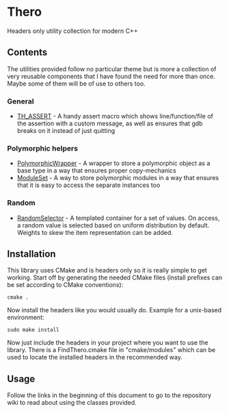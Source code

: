 # Thero
Headers only utility collection for modern C++

## Contents

The utilities provided follow no particular theme but is more a collection of very reusable components that I have found the need for more than once. Maybe some of them will be of use to others too.

### General

* [TH_ASSERT](https://github.com/therocode/thero/wiki/TH_ASSERT) - A handy assert macro which shows line/function/file of the assertion with a custom message, as well as ensures that gdb breaks on it instead of just quitting

### Polymorphic helpers

* [PolymorphicWrapper](https://github.com/therocode/thero/wiki/PolymorphicWrapper) - A wrapper to store a polymorphic object as a base type in a way that ensures proper copy-mechanics
* [ModuleSet](https://github.com/therocode/thero/wiki/ModuleSet) - A way to store polymorphic modules in a way that ensures that it is easy to access the separate instances too

### Random

* [RandomSelector](https://github.com/therocode/thero/wiki/RandomSelector) - A templated container for a set of values. On access, a random value is selected based on uniform distribution by default. Weights to skew the item representation can be added.

## Installation

This library uses CMake and is headers only so it is really simple to get working. Start off by generating the needed CMake files (install prefixes can be set according to CMake conventions):

```
cmake .
```

Now install the headers like you would usually do. Example for a unix-based environment:

```
sudo make install
```

Now just include the headers in your project where you want to use the library. There is a FindThero.cmake file in "cmake/modules" which can be used to locate the installed headers in the recommended way.

## Usage

Follow the links in the beginning of this document to go to the repository wiki to read about using the classes provided.
